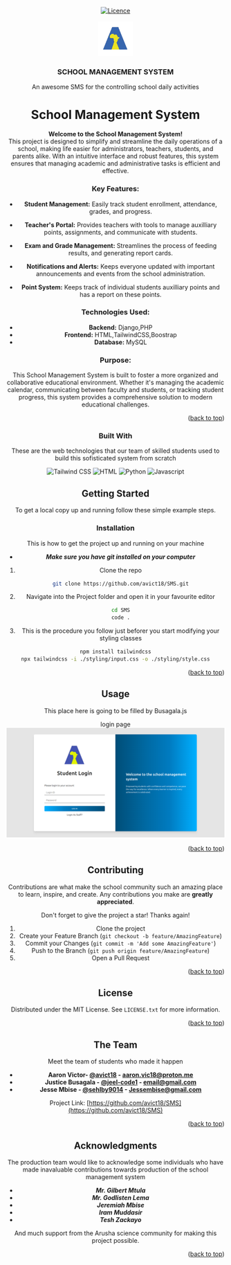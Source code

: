<a id="readme-top"></a>
<!-- PROJECT SHIELDS -->

<div align="center">
  <a href="https://github.com/avict18/SMS/LICENSE.txt">
    <img src="https://img.shields.io/github/license/othneildrew/Best-README-Template.svg?style=for-the-badge" alt="Licence">
  </a>
</div>



<!-- PROJECT LOGO -->
<br />
<div align="center">
  <a href="https://aaarushascience.co.tz">
    <img src="Assets/logo.png" alt="Logo" width="80" height="80">
  </a>

  <h3 align="center">SCHOOL MANAGEMENT SYSTEM</h3>

  <p align="center">
    An awesome SMS for the controlling school daily activities
    <br />


<!-- ABOUT THE PROJECT -->
# School Management System

**Welcome to the School Management System!**  
This project is designed to simplify and streamline the daily operations of a school, making life easier for administrators, teachers, students, and parents alike. With an intuitive interface and robust features, this system ensures that managing academic and administrative tasks is efficient and effective.

### Key Features:
- **Student Management:** Easily track student enrollment, attendance, grades, and progress.
- **Teacher's Portal:** Provides teachers with tools to manage auxilliary points, assignments, and communicate with students.

- **Exam and Grade Management:** Streamlines the process of feeding results, and generating report cards.
- **Notifications and Alerts:** Keeps everyone updated with important announcements and events from the school administration.
- **Point System:** Keeps track of individual students auxilliary points and has a report on these points.

### Technologies Used:
- **Backend:** Django,PHP
- **Frontend:** HTML,TailwindCSS,Boostrap
- **Database:** MySQL

### Purpose:
This School Management System is built to foster a more organized and collaborative educational environment. Whether it's managing the academic calendar, communicating between faculty and students, or tracking student progress, this system provides a comprehensive solution to modern educational challenges.


<p align="right">(<a href="#readme-top">back to top</a>)</p>



### Built With
These are the web technologies that our team of skilled students used to build this sofisticated system from scratch

![Tailwind CSS](https://readmebadge.vercel.app/badges/tailwind.svg)
![HTML](https://readmebadge.vercel.app/badges/html.svg)
![Python](https://readmebadge.vercel.app/badges/python.svg)
![Javascript](https://readmebadge.vercel.app/badges/javascript.svg)


<!-- GETTING STARTED -->
## Getting Started

To get a local copy up and running follow these simple example steps.


### Installation

This is how to get the project up and running on your machine
- _**Make sure you have git installed on your computer**_

1. Clone the repo
   ```sh
   git clone https://github.com/avict18/SMS.git
   ```
2. Navigate into the Project folder and open it in your favourite editor
   ```sh
   cd SMS
   code .
   ```
3. This is the procedure you follow just beforer you start modifying your styling classes
  ```sh
  npm install tailwindcss
  npx tailwindcss -i ./styling/input.css -o ./styling/style.css
  ```

<p align="right">(<a href="#readme-top">back to top</a>)</p>



<!-- USAGE EXAMPLES -->
## Usage
This place here is going to be filled by Busagala.js
<p align="center"> login page
<img src="Assets/screenshot12.png">
</p>
<p align="right">(<a href="#readme-top">back to top</a>)</p>



<!-- CONTRIBUTING -->
## Contributing

Contributions are what make the school community such an amazing place to learn, inspire, and create. Any contributions you make are **greatly appreciated**.

Don't forget to give the project a star! Thanks again!

1. Clone the project
2. Create your Feature Branch (`git checkout -b feature/AmazingFeature`)
3. Commit your Changes (`git commit -m 'Add some AmazingFeature'`)
4. Push to the Branch (`git push origin feature/AmazingFeature`)
5. Open a Pull Request


<p align="right">(<a href="#readme-top">back to top</a>)</p>



<!-- LICENSE -->
## License

Distributed under the MIT License. See `LICENSE.txt` for more information.

<p align="right">(<a href="#readme-top">back to top</a>)</p>



<!-- CONTACT -->
## The Team
Meet the team of students who made it happen

- **Aaron Victor- [@avict18](https://github.com/avict18) - aaron.vic18@proton.me**
- **Justice Busagala - [@jeel-code1](https://github.com/jeel-code1) - email@gmail.com**
- **Jesse Mbise - [@sehlby9014](https://github.com/shelby9014) - Jessembise@gmail.com**


Project Link: [https://github.com/avict18/SMS](https://github.com/avict18/SMS)

<p align="right">(<a href="#readme-top">back to top</a>)</p>



<!-- ACKNOWLEDGMENTS -->
## Acknowledgments

The production team would like to acknowledge some individuals who have made inavaluable contributions towards production of the school management system

- _**Mr. Gilbert Mtula**_
- _**Mr. Godlisten Lema**_
- _**Jeremiah Mbise**_
- _**Iram Muddasir**_
- _**Tesh Zackayo**_

And much support from the Arusha science community for making this project possible.

<p align="right">(<a href="#readme-top">back to top</a>)</p>



<!-- MARKDOWN LINKS & IMAGES -->
<!-- https://www.markdownguide.org/basic-syntax/#reference-style-links -->
[contributors-shield]: https://img.shields.io/github/contributors/othneildrew/Best-README-Template.svg?style=for-the-badge
[contributors-url]: https://github.com/othneildrew/Best-README-Template/graphs/contributors
[license-shield]: https://img.shields.io/github/license/othneildrew/Best-README-Template.svg?style=for-the-badge
[license-url]: https://github.com/othneildrew/Best-README-Template/blob/master/LICENSE.txt
[product-screenshot]: Assets/screenshot11.png
[Tailwind-css]:(https://readmebadge.vercel.app/badges/tailwind)
[Tailwind-url]: https://tailwindcss.com
[HTML]:(https://readmebadge.vercel.app/badges/html.svg)
[HTML-url]: (https://w3schools.com)
[Python]: (https://readmebadge.vercel.app/badges/python.svg)
[Python-url]: https://python.org/
[Javascript]: (https://readmebadge.vercel.app/bad)
[js-url]: (#)